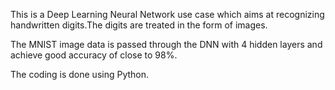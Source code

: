 This is a Deep Learning Neural Network use case which aims at recognizing handwritten digits.The digits are treated in the form of images.

The MNIST image data is passed through the DNN with 4 hidden layers and achieve good accuracy of close to 98%.

The coding is done using Python.
